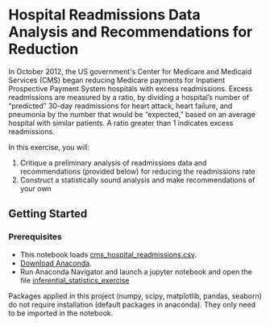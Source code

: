 # Hospital Readmissions Data Analysis and Recommendations for Reduction
 
In October 2012, the US government's Center for Medicare and Medicaid Services (CMS) began reducing Medicare payments for Inpatient Prospective Payment System hospitals with excess readmissions. Excess readmissions are measured by a ratio, by dividing a hospital’s number of “predicted” 30-day readmissions for heart attack, heart failure, and pneumonia by the number that would be “expected,” based on an average hospital with similar patients. A ratio greater than 1 indicates excess readmissions.

In this exercise, you will:

1. Critique a preliminary analysis of readmissions data and recommendations (provided below) for reducing the readmissions rate
2. Construct a statistically sound analysis and make recommendations of your own

## Getting Started

### Prerequisites

- This notebook loads [cms_hospital_readmissions.csv](./hospital_readmit/cms_hospital_readmissions.csv).
- [Download Anaconda](https://www.anaconda.com/distribution/).
- Run Anaconda Navigator and launch a jupyter notebook and open the file [inferential_statistics_exercise](./sliderule_dsi_inferential_statistics_exercise_3.ipynb)

Packages applied in this project (numpy, scipy, matplotlib, pandas, seaborn) do not require installation (default packages in anaconda). They only need to be imported in the notebook.